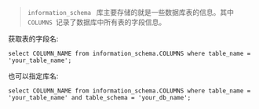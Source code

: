 
> `information_schema ` 库主要存储的就是一些数据库表的信息。其中`COLUMNS `记录了数据库中所有表的字段信息。

获取表的字段名:
``` mysql
select COLUMN_NAME from information_schema.COLUMNS where table_name = 'your_table_name';
```

也可以指定库名:
``` mysql
select COLUMN_NAME from information_schema.COLUMNS where table_name = 'your_table_name' and table_schema = 'your_db_name';
```







